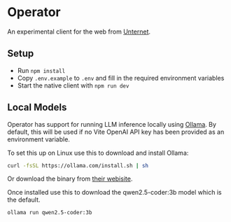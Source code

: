 # Operator

An experimental client for the web from [Unternet](https://unternet.co).

## Setup

- Run `npm install`
- Copy `.env.example` to `.env` and fill in the required environment variables
- Start the native client with `npm run dev`

## Local Models

Operator has support for running LLM inference locally using [Ollama](https://ollama.com/).
By default, this will be used if no Vite OpenAI API key has been provided as an environment variable.

To set this up on Linux use this to download and install Ollama:

```bash
curl -fsSL https://ollama.com/install.sh | sh
```

Or download the binary from [their webisite](https://ollama.com/download).

Once installed use this to download the qwen2.5-coder:3b model which is the default.

```bash
ollama run qwen2.5-coder:3b
```